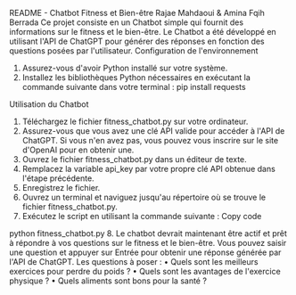 README - Chatbot Fitness et Bien-être
Rajae Mahdaoui & Amina Fqih Berrada 
Ce projet consiste en un Chatbot simple qui fournit des informations sur le fitness et le bien-être. Le Chatbot a été développé en utilisant l'API de ChatGPT pour générer des réponses en fonction des questions posées par l'utilisateur.
Configuration de l'environnement 
1. Assurez-vous d'avoir Python installé sur votre système. 
2. Installez les bibliothèques Python nécessaires en exécutant la commande suivante dans votre terminal : pip install requests



Utilisation du Chatbot
1. Téléchargez le fichier fitness_chatbot.py sur votre ordinateur.
2. Assurez-vous que vous avez une clé API valide pour accéder à l'API de ChatGPT. Si vous n'en avez pas, vous pouvez vous inscrire sur le site d'OpenAI pour en obtenir une.
3. Ouvrez le fichier fitness_chatbot.py dans un éditeur de texte.
4.	Remplacez la variable api_key par votre propre clé API obtenue dans l'étape précédente.
5.	Enregistrez le fichier.
6.	Ouvrez un terminal et naviguez jusqu'au répertoire où se trouve le fichier fitness_chatbot.py.
7.	Exécutez le script en utilisant la commande suivante :
Copy code

python fitness_chatbot.py
8.	Le chatbot devrait maintenant être actif et prêt à répondre à vos questions sur le fitness et le bien-être. Vous pouvez saisir une question et appuyer sur Entrée pour obtenir une réponse générée par l'API de ChatGPT.
Les questions à poser : 
•	Quels sont les meilleurs exercices pour perdre du poids ?
•	Quels sont les avantages de l'exercice physique ?
•	Quels aliments sont bons pour la santé ?




